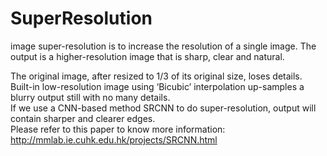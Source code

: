 # SuperResolution
 image super-resolution is to increase the resolution of a single image. The output is a higher-resolution image that is sharp, clear and natural. <br>
  
The original image, after resized to 1/3 of its original size, loses details. <br>
Built-in low-resolution image using ‘Bicubic’ interpolation up-samples a blurry output still with no many details. <br>
If we use a CNN-based method SRCNN to do super-resolution, output will contain sharper and clearer edges.  <br>
Please refer to this paper to know more information: <br>
http://mmlab.ie.cuhk.edu.hk/projects/SRCNN.html <br>
